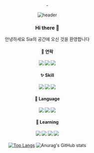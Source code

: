 <div align="center">-
  
![header](https://capsule-render.vercel.app/api?type=waving&color=gradient&height=150&section=header&text=Sia's%20home&fontSize=40&animation=fadeIn)

  ### Hi there 👋
안녕하세요 Sia의 공간에 오신 것을 환영합니다

  #### 💞️ 연락
  #### <a href="https://notefolio.net/"><img src="https://img.shields.io/badge/인스타그램-beige??style=for-the-badge&logo=Instagram&logoColor=E4405F"/></a> <a href="https://notefolio.net/"><img src="https://img.shields.io/badge/블로그-beige??style=for-the-badge&logo=Storyblok&logoColor=09B3AF"/></a> <a href="https://notefolio.net/"><img src="https://img.shields.io/badge/노션-beige??style=for-the-badge&logo=Notion&logoColor=#000000"/></a>

  #### ✨ Skill
  #### <img src="https://img.shields.io/badge/포토샵-55a1d8??style=plastic&logo=Adobe Photoshop&logoColor=061f34"/> <img src="https://img.shields.io/badge/일러스트레이터-f89a1c??style=for-the-badge&logo=Adobe Illustrator&logoColor=2f1110"/> <img src="https://img.shields.io/badge/인디자인-ee3868??style=for-the-badge&logo=Adobe Indesign&logoColor=450f22"/>

  #### 👀 Language 
  #### <img src="https://img.shields.io/badge/HTML5-ff8f83??style=for-the-badge&logo=HTML5&logoColor=ce250f"/> <img src="https://img.shields.io/badge/CSS3-5bb0ce??style=for-the-badge&logo=CSS3&logoColor=09507c"/> <img src="https://img.shields.io/badge/JS-93823a??style=for-the-badge&logo=JavaScript&logoColor=ffe473"/>

  #### 🌱 Learning
  #### <img src="https://img.shields.io/badge/프리미어프로-9999FF??style=plastic&logo=Adobe Premiere Pro&logoColor=061f34"/> <img src="https://img.shields.io/badge/애프터이펙트-ae8edd??style=for-the-badge&logo=Adobe After Effects&logoColor=2f1110"/> <img src="https://img.shields.io/badge/드림위버-cb73af??style=for-the-badge&logo=Adobe Dreamweaver&logoColor=460436"/> <img src="https://img.shields.io/badge/리액트-4ca4bf??style=for-the-badge&logo=React&logoColor=450f22"/>

[![Top Langs](https://github-readme-stats.vercel.app/api/top-langs/?username=anuraghazra)](https://github.com/anuraghazra/github-readme-stats)
![Anurag's GitHub stats](https://github-readme-stats.vercel.app/api?username=ochor)

